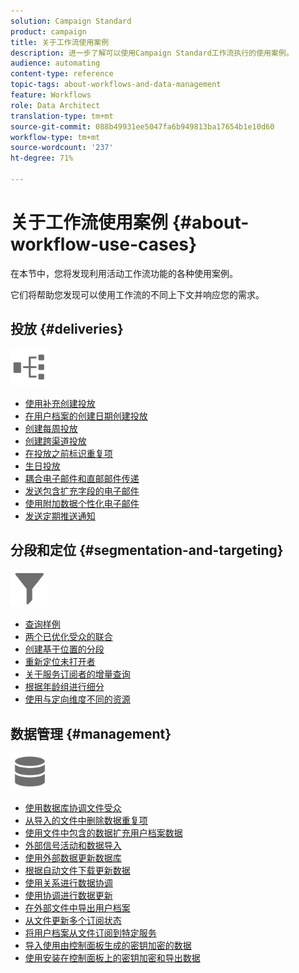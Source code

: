 ```yaml
---
solution: Campaign Standard
product: campaign
title: 关于工作流使用案例
description: 进一步了解可以使用Campaign Standard工作流执行的使用案例。
audience: automating
content-type: reference
topic-tags: about-workflows-and-data-management
feature: Workflows
role: Data Architect
translation-type: tm+mt
source-git-commit: 088b49931ee5047fa6b949813ba17654b1e10d60
workflow-type: tm+mt
source-wordcount: '237'
ht-degree: 71%

---
```



# 关于工作流使用案例 {#about-workflow-use-cases}

在本节中，您将发现利用活动工作流功能的各种使用案例。

它们将帮助您发现可以使用工作流的不同上下文并响应您的需求。

## 投放 {#deliveries}

<img src="assets/do-not-localize/icon_workflows.svg" width="60px">

* [使用补充创建投放](../../automating/using/workflow-created-query-with-complement.md)
* [在用户档案的创建日期创建投放](../../automating/using/workflow-creation-date-query.md)
* [创建每周投放](../../automating/using/workflow-weekly-offer.md)
* [创建跨渠道投放](../../automating/using/workflow-cross-channel-delivery.md)
* [在投放之前标识重复项](../../automating/using/identifying-duplicated-before-delivery.md)
* [生日投放](../../automating/using/birthday-delivery.md)
* [耦合电子邮件和直邮邮件传递](../../automating/using/coupling-email-direct-mail.md)
* [发送包含扩充字段的电子邮件](../../automating/using/sending-email-enriched-fields.md)
* [使用附加数据个性化电子邮件](../../automating/using/personalizing-email-with-additional-data.md)
* [发送定期推送通知](../../automating/using/recurring-push-notifications.md)

## 分段和定位 {#segmentation-and-targeting}

<img src="assets/do-not-localize/icon_filter.svg" width="60px">

* [查询样例](../../automating/using/query-samples.md)
* [两个已优化受众的联合](../../automating/using/union-on-two-refined-audiences.md)
* [创建基于位置的分段](../../automating/using/workflow-segmentation-location.md)
* [重新定位未打开者](../../automating/using/workflow-cross-channel-retargeting.md)
* [关于服务订阅者的增量查询](../../automating/using/incremental-query-on-subscribers.md)
* [根据年龄组进行细分](../../automating/using/segmentation-age-groups.md)
* [使用与定向维度不同的资源](../../automating/using/using-resources-different-from-targeting-dimensions.md)

## 数据管理 {#management}

<img src="assets/do-not-localize/icon_manage.svg" width="60px">

* [使用数据库协调文件受众](../../automating/using/reconcile-file-audience-with-database.md)
* [从导入的文件中删除数据重复项](../../automating/using/deduplicating-data-imported-file.md)
* [使用文件中包含的数据扩充用户档案数据](../../automating/using/enriching-profile-data-file.md)
* [外部信号活动和数据导入](../../automating/using/external-signal-data-import.md)
* [使用外部数据更新数据库](../../automating/using/update-database-file.md)
* [根据自动文件下载更新数据](../../automating/using/update-data-automatic-download.md)
* [使用关系进行数据协调](../../automating/using/reconciliation-using-relations.md)
* [使用协调进行数据更新](../../automating/using/data-update-reconciliation.md)
* [在外部文件中导出用户档案](../../automating/using/exporting-profiles-in-file.md)
* [从文件更新多个订阅状态](../../automating/using/updating-subscriptions-from-file.md)
* [将用户档案从文件订阅到特定服务](../../automating/using/subscribing-profiles-from-file.md)
* [导入使用由控制面板生成的密钥加密的数据](../../automating/using/managing-encrypted-data.md#use-case-gpg-decrypt)
* [使用安装在控制面板上的密钥加密和导出数据](../../automating/using/managing-encrypted-data.md#use-case-gpg-encrypt)
